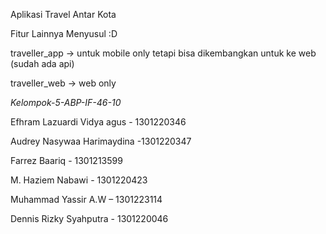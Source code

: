 Aplikasi Travel Antar Kota

Fitur Lainnya Menyusul :D

traveller_app -> untuk mobile only tetapi bisa dikembangkan untuk ke web (sudah ada api)


traveller_web -> web only

*Kelompok-5-ABP-IF-46-10*

Efhram Lazuardi Vidya agus - 1301220346

Audrey Nasywaa Harimaydina -1301220347

Farrez Baariq -  1301213599

M. Haziem Nabawi - 1301220423

Muhammad Yassir A.W – 1301223114

Dennis Rizky Syahputra - 1301220046


